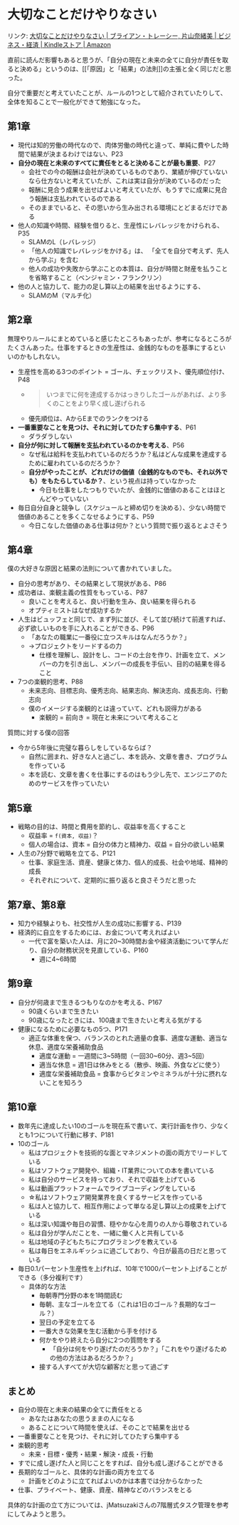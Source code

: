 # 大切なことだけやりなさい

リンク: [大切なことだけやりなさい | ブライアン・トレーシー, 片山奈緒美 | ビジネス・経済 | Kindleストア | Amazon](https://www.amazon.co.jp/dp/B01IHFLN7S/ref=dp-kindle-redirect?_encoding=UTF8&btkr=1)

直前に読んだ影響もあると思うが、「自分の現在と未来の全てに自分が責任を取ると決める」というのは、[[「原因」と「結果」の法則]]の主張と全く同じだと思った。

自分で重要だと考えていたことが、ルールの1つとして紹介されていたりして、全体を知ることで一般化ができて勉強になった。

## 第1章

- 現代は知的労働の時代なので、肉体労働の時代と違って、単純に費やした時間で結果が決まるわけではない、P23
- **自分の現在と未来のすべてに責任をとると決めることが最も重要**、P27
	- 会社での今の報酬は会社が決めているものであり、業績が伸びていないなら仕方ないと考えていたが、これは実は自分が決めているのだった
	- 報酬に見合う成果を出せばよいと考えていたが、もうすでに成果に見合う報酬は支払われているのである
	- そのままでいると、その思いから生み出される環境にとどまるだけである
- 他人の知識や時間、経験を借りると、生産性にレバレッジをかけられる、P35
	- SLAMのL（レバレッジ）
	- 「他人の知識でレバレッジをかける」は、 「全てを自分で考えず、先人から学ぶ」を含む
	- 他人の成功や失敗から学ぶことの本質は、自分が時間と財産を払うことを省略すること（ベンジャミン・フランクリン）
- 他の人と協力して、能力の足し算以上の結果を出せるようにする、
	- SLAMのM（マルチ化）

## 第2章

無理やりルールにまとめていると感じたところもあったが、参考になるところがたくさんあった。仕事をするときの生産性は、金銭的なものを基準にするといいのかもしれない。

- 生産性を高める3つのポイント = ゴール、チェックリスト、優先順位付け、P48
	- > いつまでに何を達成するかはっきりしたゴールがあれば、より多くのことをより早く成し遂げられる
	- 優先順位は、AからEまでのランクをつける
- **一番重要なことを見つけ、それに対してひたすら集中する**、P61
	- ダラダラしない
- **自分が何に対して報酬を支払われているのかを考える**、P56
	-  なぜ私は給料を支払われているのだろうか？私はどんな成果を達成するために雇われているのだろうか？
	- **自分がやったことが、どれだけの価値（金銭的なものでも、それ以外でも）をもたらしているか？**、という視点は持っていなかった
		- 今日も仕事をしたつもりでいたが、金銭的に価値のあることはほとんどやっていない
- 毎日自分自身と競争し（スケジュールと締め切りを決める）、少ない時間で価値のあることを多くこなせるようにする、P59
	- 今日こなした価値のある仕事は何か？という質問で振り返るとよさそう

## 第4章

僕の大好きな原因と結果の法則について書かれていました。

- 自分の思考があり、その結果として現状がある、P86
- 成功者は、楽観主義の性質をもっている、P87
	- 良いことを考えると、良い行動を生み、良い結果を得られる
	- オプティミストはなぜ成功するか
- 人生はビュッフェと同じで、まず列に並び、そして並び続けて前進すれば、必ず欲しいものを手に入れることができる、P96
	- 「あなたの職業に一番役に立つスキルはなんだろうか？」
	- →プロジェクトをリードするの力
		- 仕様を理解し、設計をし、コードの土台を作り、計画を立て、メンバーの力を引き出し、メンバーの成長を手伝い、目的の結果を得ること
- 7つの楽観的思考、P88
	- 未来志向、目標志向、優秀志向、結果志向、解決志向、成長志向、行動志向
	- 僕のイメージする楽観的とは違っていて、どれも説得力がある
		- 楽観的 = 前向き = 現在と未来について考えること

質問に対する僕の回答

- 今から5年後に完璧な暮らしをしているならば？
	- 自然に囲まれ、好きな人と過ごし、本を読み、文章を書き、プログラムを作っている
	- 本を読む、文章を書くを仕事にするのはもう少し先で、エンジニアのためのサービスを作っていたい

## 第5章

- 戦略の目的は、時間と費用を節約し、収益率を高くすること
	- 収益率 = `f(資本, 収益)`？
	- 個人の場合は、資本 = 自分の体力と精神力、収益 = 自分の欲しい結果
- 人生の7分野で戦略を立てる、P121
	- 仕事、家庭生活、資産、健康と体力、個人的成長、社会や地域、精神的成長
	- それぞれについて、定期的に振り返ると良さそうだと思った

## 第7章、第8章

- 知力や経験よりも、社交性が人生の成功に影響する、P139
- 経済的に自立をするためには、お金について考えればよい
	- 一代で富を築いた人は、月に20~30時間お金や経済活動について学んだり、自分の財務状況を見直している、P160
		- 週に4~6時間

## 第9章

- 自分が何歳まで生きるつもりなのかを考える、P167
	- 90歳くらいまで生きたい
	- 90歳になったときには、100歳まで生きたいと考える気がする
- 健康になるために必要なもの5つ、P171
	- 適正な体重を保つ、バランスのとれた適量の食事、適度な運動、適当な休息、適度な栄養補助食品
		- 適度な運動 = 一週間に3~5時間（一回30~60分、週3~5回）
		- 適当な休息 = 週1日は休みをとる（散歩、映画、外食などに使う）
		- 適度な栄養補助食品 = 食事からビタミンやミネラルが十分に摂れないことを知ろう


## 第10章

- 数年先に達成したい10のゴールを現在系で書いて、実行計画を作り、少なくとも1つについて行動に移す、P181
- 10のゴール
	- 私はプロジェクトを技術的な面とマネジメントの面の両方でリードしている
	- 私はソフトウェア開発や、組織・IT業界についての本を書いている
	- 私は自分のサービスを持っており、それで収益を上げている
	- 私は動画プラットフォームでライブコーディングをしている
	- ☆私はソフトウェア開発業界を良くするサービスを作っている
	- 私は人と協力して、相互作用によって単なる足し算以上の成果を上げている
	- 私は深い知識や毎日の習慣、穏やかな心を周りの人から尊敬されている
	- 私は自分が学んだことを、一緒に働く人と共有している
	- 私は地域の子どもたちにプログラミングを教えている
	- 私は毎日をエネルギッシュに過ごしており、今日が最高の日だと思っている
- 毎日0.1パーセント生産性を上げれば、10年で1000パーセント上げることができる（多分複利です）
	- 具体的な方法
		- 毎朝専門分野の本を1時間読む
		- 毎朝、主なゴールを立てる（これは1日のゴール？長期的なゴール？）
		- 翌日の予定を立てる
		- 一番大きな効果を生む活動から手を付ける
		- 何かをやり終えたら自分に2つの質問をする
			- 「自分は何をやり遂げたのだろうか？」「これをやり遂げるための他の方法はあるだろうか？」
		- 接する人すべてが大切な顧客だと思って過ごす

## まとめ

- 自分の現在と未来の結果の全てに責任をとる
	- あなたはあなたの思うままの人になる
	- あることについて時間を使えば、そのことで結果を出せる
- 一番重要なことを見つけ、それに対してひたすら集中する
- 楽観的思考
	-  未来・目標・優秀・結果・解決・成長・行動
- すでに成し遂げた人と同じことをすれば、自分も成し遂げることができる
- 長期的なゴールと、具体的な計画の両方を立てる
	- 計画をどのように立てればよいのかは本書では分からなかった
- 仕事、プライベート、健康、資産、精神などのバランスをとる

具体的な計画の立て方については、jMatsuzakiさんの7階層式タスク管理を参考にしてみようと思う。